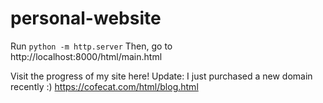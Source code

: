 # personal-website

Run `python -m http.server`
Then, go to http://localhost:8000/html/main.html

Visit the progress of my site here! Update: I just purchased a new domain recently :) 
https://cofecat.com/html/blog.html

